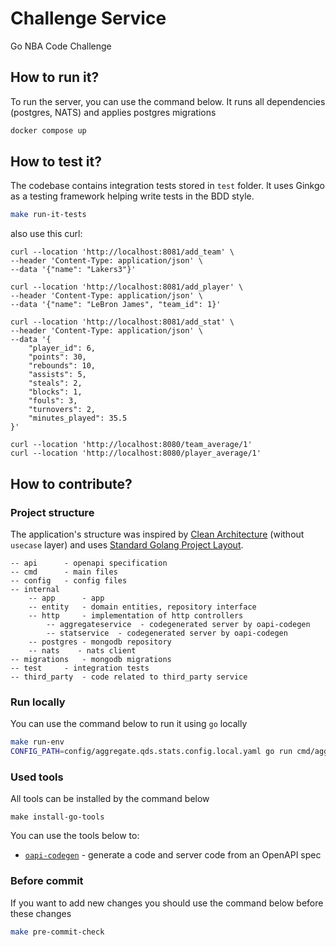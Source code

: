 # Challenge Service

Go NBA Code Challenge

## How to run it?

To run the server, you can use the command below. It runs all dependencies (postgres, NATS)
and applies postgres migrations

```bash
docker compose up
```

## How to test it?

The codebase contains integration tests stored in `test` folder. It uses Ginkgo as a testing framework helping write
tests in the BDD style.

```bash
make run-it-tests
```
also  use this curl:
```
curl --location 'http://localhost:8081/add_team' \
--header 'Content-Type: application/json' \
--data '{"name": "Lakers3"}'

curl --location 'http://localhost:8081/add_player' \
--header 'Content-Type: application/json' \
--data '{"name": "LeBron James", "team_id": 1}'

curl --location 'http://localhost:8081/add_stat' \
--header 'Content-Type: application/json' \
--data '{
    "player_id": 6,
    "points": 30,
    "rebounds": 10,
    "assists": 5,
    "steals": 2,
    "blocks": 1,
    "fouls": 3,
    "turnovers": 2,
    "minutes_played": 35.5
}'

curl --location 'http://localhost:8080/team_average/1'
curl --location 'http://localhost:8080/player_average/1'

```
## How to contribute? 

### Project structure
The application's structure was inspired by [Clean Architecture](https://github.com/bxcodec/go-clean-arch) (without `usecase` layer) and 
uses [Standard Golang Project Layout](https://github.com/golang-standards/project-layout). 
```
-- api      - openapi specification
-- cmd      - main files
-- config   - config files
-- internal
    -- app      - app
    -- entity   - domain entities, repository interface
    -- http     - implementation of http controllers
        -- aggregateservice  - codegenerated server by oapi-codegen
        -- statservice  - codegenerated server by oapi-codegen      
    -- postgres - mongodb repository
    -- nats    - nats client
-- migrations   - mongodb migrations
-- test     - integration tests
-- third_party  - code related to third_party service
```

### Run locally
You can use the command below to run it using `go` locally

```bash
make run-env
CONFIG_PATH=config/aggregate.qds.stats.config.local.yaml go run cmd/aggregate/main.go
```

### Used tools
All tools can be installed by the command below
```
make install-go-tools
```

You can use the tools below to:
* [`oapi-codegen`](github.com/deepmap/oapi-codegen) - generate a code and server code from an OpenAPI spec

### Before commit
If you want to add new changes you should use the command below before these changes
```bash
make pre-commit-check
```
